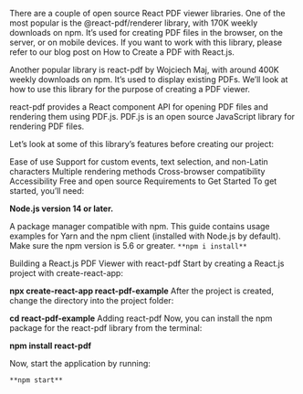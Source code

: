There are a couple of open source React PDF viewer libraries. One of the most popular is the @react-pdf/renderer library, with 170K weekly downloads on npm. It’s used for creating PDF files in the browser, on the server, or on mobile devices. If you want to work with this library, please refer to our blog post on How to Create a PDF with React.js.

Another popular library is react-pdf by Wojciech Maj, with around 400K weekly downloads on npm. It’s used to display existing PDFs. We’ll look at how to use this library for the purpose of creating a PDF viewer.

react-pdf provides a React component API for opening PDF files and rendering them using PDF.js. PDF.js is an open source JavaScript library for rendering PDF files.

Let’s look at some of this library’s features before creating our project:

Ease of use
Support for custom events, text selection, and non-Latin characters
Multiple rendering methods
Cross-browser compatibility
Accessibility
Free and open source
Requirements to Get Started To get started, you’ll need:

**Node.js version 14 or later.**

A package manager compatible with npm. This guide contains usage examples for Yarn and the npm client (installed with Node.js by default). Make sure the npm version is 5.6 or greater.
`**npm i install**`

Building a React.js PDF Viewer with react-pdf
Start by creating a React.js project with create-react-app:

**npx create-react-app react-pdf-example**
After the project is created, change the directory into the project folder:

**cd react-pdf-example**
Adding react-pdf
Now, you can install the npm package for the react-pdf library from the terminal:

**npm install react-pdf**

Now, start the application by running:

`**npm start**`
